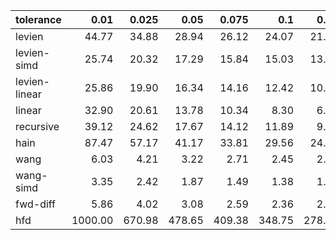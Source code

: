 | tolerance    |   0.01 |   0.025 |   0.05 |   0.075 |   0.1 |   0.15 |   0.2 |   0.25 |   0.5 |   1 |
|--------------| ------:| ------:| ------:| ------:| ------:| ------:| ------:| ------:| ------:| ------:|
|levien        | 44.77 | 34.88 | 28.94 | 26.12 | 24.07 | 21.91 | 20.39 | 19.17 | 16.22 | 13.66 |
|levien-simd   | 25.74 | 20.32 | 17.29 | 15.84 | 15.03 | 13.48 | 12.78 | 12.07 | 10.39 | 8.97 |
|levien-linear | 25.86 | 19.90 | 16.34 | 14.16 | 12.42 | 10.38 | 8.88 | 7.77 | 4.62 | 2.70 |
|linear        | 32.90 | 20.61 | 13.78 | 10.34 | 8.30 | 6.45 | 5.39 | 4.70 | 3.00 | 1.97 |
|recursive     | 39.12 | 24.62 | 17.67 | 14.12 | 11.89 | 9.45 | 8.01 | 6.98 | 4.27 | 2.59 |
|hain          | 87.47 | 57.17 | 41.17 | 33.81 | 29.56 | 24.51 | 20.94 | 18.93 | 13.47 | 9.73 |
|wang          | 6.03 | 4.21 | 3.22 | 2.71 | 2.45 | 2.05 | 1.92 | 1.75 | 1.26 | 0.98 |
|wang-simd     | 3.35 | 2.42 | 1.87 | 1.49 | 1.38 | 1.19 | 1.07 | 1.03 | 0.83 | 0.75 |
|fwd-diff      | 5.86 | 4.02 | 3.08 | 2.59 | 2.36 | 2.02 | 1.87 | 1.65 | 1.29 | 1.07 |
|hfd           | 1000.00 | 670.98 | 478.65 | 409.38 | 348.75 | 278.89 | 251.01 | 233.71 | 164.43 | 125.42 |
